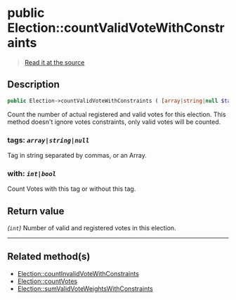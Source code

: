 # public Election::countValidVoteWithConstraints

> [Read it at the source](https://github.com/julien-boudry/Condorcet/blob/master/src/ElectionProcess/VotesProcess.php#L65)

## Description    

```php
public Election->countValidVoteWithConstraints ( [array|string|null $tags = null , int|bool $with = true] ): int
```

Count the number of actual registered and valid votes for this election. This method doesn't ignore votes constraints, only valid votes will be counted.
    

### **tags:** *`array|string|null`*   
Tag in string separated by commas, or an Array.    


### **with:** *`int|bool`*   
Count Votes with this tag or without this tag.    


## Return value   

*(`int`)* Number of valid and registered votes in this election.


---------------------------------------

## Related method(s)      

* [Election::countInvalidVoteWithConstraints](/Docs/api-reference/Election%20Class/Election--countInvalidVoteWithConstraints.md)    
* [Election::countVotes](/Docs/api-reference/Election%20Class/Election--countVotes.md)    
* [Election::sumValidVoteWeightsWithConstraints](/Docs/api-reference/Election%20Class/Election--sumValidVoteWeightsWithConstraints.md)    
